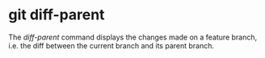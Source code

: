# git diff-parent

The _diff-parent_ command displays the changes made on a feature branch, i.e.
the diff between the current branch and its parent branch.
